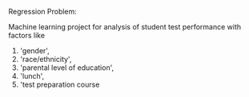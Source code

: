 Regression Problem:

Machine learning project for analysis of student test performance with factors like
1) 'gender',
2) 'race/ethnicity', 
3) 'parental level of education', 
4) 'lunch', 
5) 'test preparation course 
